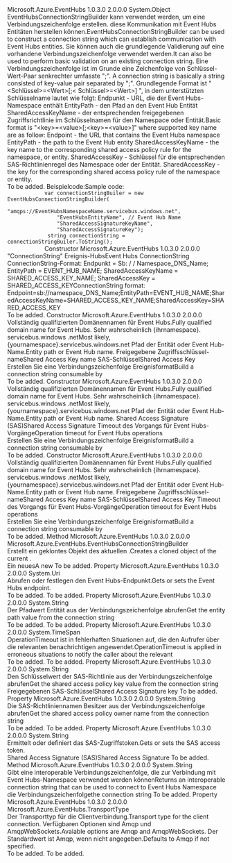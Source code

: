 <Type Name="EventHubsConnectionStringBuilder" FullName="Microsoft.Azure.EventHubs.EventHubsConnectionStringBuilder">
  <TypeSignature Language="C#" Value="public class EventHubsConnectionStringBuilder" />
  <TypeSignature Language="ILAsm" Value=".class public auto ansi beforefieldinit EventHubsConnectionStringBuilder extends System.Object" />
  <TypeSignature Language="DocId" Value="T:Microsoft.Azure.EventHubs.EventHubsConnectionStringBuilder" />
  <TypeSignature Language="VB.NET" Value="Public Class EventHubsConnectionStringBuilder" />
  <TypeSignature Language="F#" Value="type EventHubsConnectionStringBuilder = class" />
  <AssemblyInfo>
    <AssemblyName>Microsoft.Azure.EventHubs</AssemblyName>
    <AssemblyVersion>1.0.3.0</AssemblyVersion>
    <AssemblyVersion>2.0.0.0</AssemblyVersion>
  </AssemblyInfo>
  <Base>
    <BaseTypeName>System.Object</BaseTypeName>
  </Base>
  <Interfaces />
  <Docs>
    <summary>
            <span data-ttu-id="2585b-101">EventHubsConnectionStringBuilder kann verwendet werden, um eine Verbindungszeichenfolge erstellen. diese Kommunikation mit Event Hubs Entitäten herstellen können.</span><span class="sxs-lookup"><span data-stu-id="2585b-101">EventHubsConnectionStringBuilder can be used to construct a connection string which can establish communication with Event Hubs entities.</span></span>
            <span data-ttu-id="2585b-102">Sie können auch die grundlegende Validierung auf eine vorhandene Verbindungszeichenfolge verwendet werden.</span><span class="sxs-lookup"><span data-stu-id="2585b-102">It can also be used to perform basic validation on an existing connection string.</span></span>
            <span data-ttu-id="2585b-103"><para />Eine Verbindungszeichenfolge ist im Grunde eine Zeichenfolge von Schlüssel-Wert-Paar senkrechter umfasste ";".</span><span class="sxs-lookup"><span data-stu-id="2585b-103"><para /> A connection string is basically a string consisted of key-value pair separated by ";".</span></span> <span data-ttu-id="2585b-104">Grundlegende Format ist "&lt;Schlüssel&gt;=&lt;Wert&gt;[;&lt; Schlüssel&gt;=&lt;Wert&gt;] ", in dem unterstützten Schlüsselname lautet wie folgt: <para /> Endpunkt - URL, die der Event Hubs-Namespace enthält <para /> EntityPath - den Pfad an den Event Hub Entität <para /> SharedAccessKeyName - der entsprechenden freigegebenen Zugriffsrichtlinie im Schlüsselnamen für den Namespace oder Entität.</span><span class="sxs-lookup"><span data-stu-id="2585b-104">Basic format is "&lt;key&gt;=&lt;value&gt;[;&lt;key&gt;=&lt;value&gt;]" where supported key name are as follow: <para /> Endpoint - the URL that contains the Event Hubs namespace <para /> EntityPath - the path to the Event Hub entity <para /> SharedAccessKeyName - the key name to the corresponding shared access policy rule for the namespace, or entity.</span></span>
            <span data-ttu-id="2585b-105"><para />SharedAccessKey - Schlüssel für die entsprechenden SAS-Richtlinienregel des Namespace oder der Entität.</span><span class="sxs-lookup"><span data-stu-id="2585b-105"><para /> SharedAccessKey - the key for the corresponding shared access policy rule of the namespace or entity.</span></span>
            </summary>
    <remarks>To be added.</remarks>
    <example>
            <span data-ttu-id="2585b-106">Beispielcode:</span><span class="sxs-lookup"><span data-stu-id="2585b-106">Sample code:</span></span>
            <code>
            var connectionStringBuiler = new EventHubsConnectionStringBuilder(
                "amqps://EventHubsNamespaceName.servicebus.windows.net", 
                "EventHubsEntityName", // Event Hub Name 
                "SharedAccessSignatureKeyName", 
                "SharedAccessSignatureKey");
             string connectionString = connectionStringBuiler.ToString();
            </code></example>
  </Docs>
  <Members>
    <Member MemberName=".ctor">
      <MemberSignature Language="C#" Value="public EventHubsConnectionStringBuilder (string connectionString);" />
      <MemberSignature Language="ILAsm" Value=".method public hidebysig specialname rtspecialname instance void .ctor(string connectionString) cil managed" />
      <MemberSignature Language="DocId" Value="M:Microsoft.Azure.EventHubs.EventHubsConnectionStringBuilder.#ctor(System.String)" />
      <MemberSignature Language="VB.NET" Value="Public Sub New (connectionString As String)" />
      <MemberSignature Language="F#" Value="new Microsoft.Azure.EventHubs.EventHubsConnectionStringBuilder : string -&gt; Microsoft.Azure.EventHubs.EventHubsConnectionStringBuilder" Usage="new Microsoft.Azure.EventHubs.EventHubsConnectionStringBuilder connectionString" />
      <MemberType>Constructor</MemberType>
      <AssemblyInfo>
        <AssemblyName>Microsoft.Azure.EventHubs</AssemblyName>
        <AssemblyVersion>1.0.3.0</AssemblyVersion>
        <AssemblyVersion>2.0.0.0</AssemblyVersion>
      </AssemblyInfo>
      <Parameters>
        <Parameter Name="connectionString" Type="System.String" />
      </Parameters>
      <Docs>
        <param name="connectionString"><span data-ttu-id="2585b-107">"ConnectionString" Ereignis-Hubs</span><span class="sxs-lookup"><span data-stu-id="2585b-107">Event Hubs ConnectionString</span></span></param>
        <summary>
            <span data-ttu-id="2585b-108">ConnectionString-Format: Endpunkt = Sb: / / Namespace_DNS_Name; EntityPath = EVENT_HUB_NAME; SharedAccessKeyName = SHARED_ACCESS_KEY_NAME; SharedAccessKey = SHARED_ACCESS_KEY</span><span class="sxs-lookup"><span data-stu-id="2585b-108">ConnectionString format: Endpoint=sb://namespace_DNS_Name;EntityPath=EVENT_HUB_NAME;SharedAccessKeyName=SHARED_ACCESS_KEY_NAME;SharedAccessKey=SHARED_ACCESS_KEY</span></span>
            </summary>
        <remarks>To be added.</remarks>
      </Docs>
    </Member>
    <Member MemberName=".ctor">
      <MemberSignature Language="C#" Value="public EventHubsConnectionStringBuilder (Uri endpointAddress, string entityPath, string sharedAccessKeyName, string sharedAccessKey);" />
      <MemberSignature Language="ILAsm" Value=".method public hidebysig specialname rtspecialname instance void .ctor(class System.Uri endpointAddress, string entityPath, string sharedAccessKeyName, string sharedAccessKey) cil managed" />
      <MemberSignature Language="DocId" Value="M:Microsoft.Azure.EventHubs.EventHubsConnectionStringBuilder.#ctor(System.Uri,System.String,System.String,System.String)" />
      <MemberSignature Language="VB.NET" Value="Public Sub New (endpointAddress As Uri, entityPath As String, sharedAccessKeyName As String, sharedAccessKey As String)" />
      <MemberSignature Language="F#" Value="new Microsoft.Azure.EventHubs.EventHubsConnectionStringBuilder : Uri * string * string * string -&gt; Microsoft.Azure.EventHubs.EventHubsConnectionStringBuilder" Usage="new Microsoft.Azure.EventHubs.EventHubsConnectionStringBuilder (endpointAddress, entityPath, sharedAccessKeyName, sharedAccessKey)" />
      <MemberType>Constructor</MemberType>
      <AssemblyInfo>
        <AssemblyName>Microsoft.Azure.EventHubs</AssemblyName>
        <AssemblyVersion>1.0.3.0</AssemblyVersion>
        <AssemblyVersion>2.0.0.0</AssemblyVersion>
      </AssemblyInfo>
      <Parameters>
        <Parameter Name="endpointAddress" Type="System.Uri" />
        <Parameter Name="entityPath" Type="System.String" />
        <Parameter Name="sharedAccessKeyName" Type="System.String" />
        <Parameter Name="sharedAccessKey" Type="System.String" />
      </Parameters>
      <Docs>
        <param name="endpointAddress"><span data-ttu-id="2585b-109">Vollständig qualifizierten Domänennamen für Event Hubs.</span><span class="sxs-lookup"><span data-stu-id="2585b-109">Fully qualified domain name for Event Hubs.</span></span> <span data-ttu-id="2585b-110">Sehr wahrscheinlich {ihrnamespace}. servicebus.windows .net</span><span class="sxs-lookup"><span data-stu-id="2585b-110">Most likely, {yournamespace}.servicebus.windows.net</span></span></param>
        <param name="entityPath"><span data-ttu-id="2585b-111">Pfad der Entität oder Event Hub-Name.</span><span class="sxs-lookup"><span data-stu-id="2585b-111">Entity path or Event Hub name.</span></span></param>
        <param name="sharedAccessKeyName"><span data-ttu-id="2585b-112">Freigegebene Zugriffsschlüssel-name</span><span class="sxs-lookup"><span data-stu-id="2585b-112">Shared Access Key name</span></span></param>
        <param name="sharedAccessKey"><span data-ttu-id="2585b-113">SAS-Schlüssel</span><span class="sxs-lookup"><span data-stu-id="2585b-113">Shared Access Key</span></span></param>
        <summary>
            <span data-ttu-id="2585b-114">Erstellen Sie eine Verbindungszeichenfolge Ereignisformat<see cref="M:Microsoft.Azure.EventHubs.EventHubClient.CreateFromConnectionString(System.String)" /></span><span class="sxs-lookup"><span data-stu-id="2585b-114">Build a connection string consumable by <see cref="M:Microsoft.Azure.EventHubs.EventHubClient.CreateFromConnectionString(System.String)" /></span></span></summary>
        <remarks>To be added.</remarks>
      </Docs>
    </Member>
    <Member MemberName=".ctor">
      <MemberSignature Language="C#" Value="public EventHubsConnectionStringBuilder (Uri endpointAddress, string entityPath, string sharedAccessSignature, TimeSpan operationTimeout);" />
      <MemberSignature Language="ILAsm" Value=".method public hidebysig specialname rtspecialname instance void .ctor(class System.Uri endpointAddress, string entityPath, string sharedAccessSignature, valuetype System.TimeSpan operationTimeout) cil managed" />
      <MemberSignature Language="DocId" Value="M:Microsoft.Azure.EventHubs.EventHubsConnectionStringBuilder.#ctor(System.Uri,System.String,System.String,System.TimeSpan)" />
      <MemberSignature Language="VB.NET" Value="Public Sub New (endpointAddress As Uri, entityPath As String, sharedAccessSignature As String, operationTimeout As TimeSpan)" />
      <MemberSignature Language="F#" Value="new Microsoft.Azure.EventHubs.EventHubsConnectionStringBuilder : Uri * string * string * TimeSpan -&gt; Microsoft.Azure.EventHubs.EventHubsConnectionStringBuilder" Usage="new Microsoft.Azure.EventHubs.EventHubsConnectionStringBuilder (endpointAddress, entityPath, sharedAccessSignature, operationTimeout)" />
      <MemberType>Constructor</MemberType>
      <AssemblyInfo>
        <AssemblyName>Microsoft.Azure.EventHubs</AssemblyName>
        <AssemblyVersion>1.0.3.0</AssemblyVersion>
        <AssemblyVersion>2.0.0.0</AssemblyVersion>
      </AssemblyInfo>
      <Parameters>
        <Parameter Name="endpointAddress" Type="System.Uri" />
        <Parameter Name="entityPath" Type="System.String" />
        <Parameter Name="sharedAccessSignature" Type="System.String" />
        <Parameter Name="operationTimeout" Type="System.TimeSpan" />
      </Parameters>
      <Docs>
        <param name="endpointAddress"><span data-ttu-id="2585b-115">Vollständig qualifizierten Domänennamen für Event Hubs.</span><span class="sxs-lookup"><span data-stu-id="2585b-115">Fully qualified domain name for Event Hubs.</span></span> <span data-ttu-id="2585b-116">Sehr wahrscheinlich {ihrnamespace}. servicebus.windows .net</span><span class="sxs-lookup"><span data-stu-id="2585b-116">Most likely, {yournamespace}.servicebus.windows.net</span></span></param>
        <param name="entityPath"><span data-ttu-id="2585b-117">Pfad der Entität oder Event Hub-Name.</span><span class="sxs-lookup"><span data-stu-id="2585b-117">Entity path or Event Hub name.</span></span></param>
        <param name="sharedAccessSignature"><span data-ttu-id="2585b-118">Shared Access Signature (SAS)</span><span class="sxs-lookup"><span data-stu-id="2585b-118">Shared Access Signature</span></span></param>
        <param name="operationTimeout"><span data-ttu-id="2585b-119">Timeout des Vorgangs für Event Hubs-Vorgänge</span><span class="sxs-lookup"><span data-stu-id="2585b-119">Operation timeout for Event Hubs operations</span></span></param>
        <summary>
            <span data-ttu-id="2585b-120">Erstellen Sie eine Verbindungszeichenfolge Ereignisformat<see cref="M:Microsoft.Azure.EventHubs.EventHubClient.CreateFromConnectionString(System.String)" /></span><span class="sxs-lookup"><span data-stu-id="2585b-120">Build a connection string consumable by <see cref="M:Microsoft.Azure.EventHubs.EventHubClient.CreateFromConnectionString(System.String)" /></span></span></summary>
        <remarks>To be added.</remarks>
      </Docs>
    </Member>
    <Member MemberName=".ctor">
      <MemberSignature Language="C#" Value="public EventHubsConnectionStringBuilder (Uri endpointAddress, string entityPath, string sharedAccessKeyName, string sharedAccessKey, TimeSpan operationTimeout);" />
      <MemberSignature Language="ILAsm" Value=".method public hidebysig specialname rtspecialname instance void .ctor(class System.Uri endpointAddress, string entityPath, string sharedAccessKeyName, string sharedAccessKey, valuetype System.TimeSpan operationTimeout) cil managed" />
      <MemberSignature Language="DocId" Value="M:Microsoft.Azure.EventHubs.EventHubsConnectionStringBuilder.#ctor(System.Uri,System.String,System.String,System.String,System.TimeSpan)" />
      <MemberSignature Language="VB.NET" Value="Public Sub New (endpointAddress As Uri, entityPath As String, sharedAccessKeyName As String, sharedAccessKey As String, operationTimeout As TimeSpan)" />
      <MemberSignature Language="F#" Value="new Microsoft.Azure.EventHubs.EventHubsConnectionStringBuilder : Uri * string * string * string * TimeSpan -&gt; Microsoft.Azure.EventHubs.EventHubsConnectionStringBuilder" Usage="new Microsoft.Azure.EventHubs.EventHubsConnectionStringBuilder (endpointAddress, entityPath, sharedAccessKeyName, sharedAccessKey, operationTimeout)" />
      <MemberType>Constructor</MemberType>
      <AssemblyInfo>
        <AssemblyName>Microsoft.Azure.EventHubs</AssemblyName>
        <AssemblyVersion>1.0.3.0</AssemblyVersion>
        <AssemblyVersion>2.0.0.0</AssemblyVersion>
      </AssemblyInfo>
      <Parameters>
        <Parameter Name="endpointAddress" Type="System.Uri" />
        <Parameter Name="entityPath" Type="System.String" />
        <Parameter Name="sharedAccessKeyName" Type="System.String" />
        <Parameter Name="sharedAccessKey" Type="System.String" />
        <Parameter Name="operationTimeout" Type="System.TimeSpan" />
      </Parameters>
      <Docs>
        <param name="endpointAddress"><span data-ttu-id="2585b-121">Vollständig qualifizierten Domänennamen für Event Hubs.</span><span class="sxs-lookup"><span data-stu-id="2585b-121">Fully qualified domain name for Event Hubs.</span></span> <span data-ttu-id="2585b-122">Sehr wahrscheinlich {ihrnamespace}. servicebus.windows .net</span><span class="sxs-lookup"><span data-stu-id="2585b-122">Most likely, {yournamespace}.servicebus.windows.net</span></span></param>
        <param name="entityPath"><span data-ttu-id="2585b-123">Pfad der Entität oder Event Hub-Name.</span><span class="sxs-lookup"><span data-stu-id="2585b-123">Entity path or Event Hub name.</span></span></param>
        <param name="sharedAccessKeyName"><span data-ttu-id="2585b-124">Freigegebene Zugriffsschlüssel-name</span><span class="sxs-lookup"><span data-stu-id="2585b-124">Shared Access Key name</span></span></param>
        <param name="sharedAccessKey"><span data-ttu-id="2585b-125">SAS-Schlüssel</span><span class="sxs-lookup"><span data-stu-id="2585b-125">Shared Access Key</span></span></param>
        <param name="operationTimeout"><span data-ttu-id="2585b-126">Timeout des Vorgangs für Event Hubs-Vorgänge</span><span class="sxs-lookup"><span data-stu-id="2585b-126">Operation timeout for Event Hubs operations</span></span></param>
        <summary>
            <span data-ttu-id="2585b-127">Erstellen Sie eine Verbindungszeichenfolge Ereignisformat<see cref="M:Microsoft.Azure.EventHubs.EventHubClient.CreateFromConnectionString(System.String)" /></span><span class="sxs-lookup"><span data-stu-id="2585b-127">Build a connection string consumable by <see cref="M:Microsoft.Azure.EventHubs.EventHubClient.CreateFromConnectionString(System.String)" /></span></span></summary>
        <remarks>To be added.</remarks>
      </Docs>
    </Member>
    <Member MemberName="Clone">
      <MemberSignature Language="C#" Value="public Microsoft.Azure.EventHubs.EventHubsConnectionStringBuilder Clone ();" />
      <MemberSignature Language="ILAsm" Value=".method public hidebysig instance class Microsoft.Azure.EventHubs.EventHubsConnectionStringBuilder Clone() cil managed" />
      <MemberSignature Language="DocId" Value="M:Microsoft.Azure.EventHubs.EventHubsConnectionStringBuilder.Clone" />
      <MemberSignature Language="VB.NET" Value="Public Function Clone () As EventHubsConnectionStringBuilder" />
      <MemberSignature Language="F#" Value="member this.Clone : unit -&gt; Microsoft.Azure.EventHubs.EventHubsConnectionStringBuilder" Usage="eventHubsConnectionStringBuilder.Clone " />
      <MemberType>Method</MemberType>
      <AssemblyInfo>
        <AssemblyName>Microsoft.Azure.EventHubs</AssemblyName>
        <AssemblyVersion>1.0.3.0</AssemblyVersion>
        <AssemblyVersion>2.0.0.0</AssemblyVersion>
      </AssemblyInfo>
      <ReturnValue>
        <ReturnType>Microsoft.Azure.EventHubs.EventHubsConnectionStringBuilder</ReturnType>
      </ReturnValue>
      <Parameters />
      <Docs>
        <summary>
            <span data-ttu-id="2585b-128">Erstellt ein geklontes Objekt des aktuellen <see cref="T:Microsoft.Azure.EventHubs.EventHubsConnectionStringBuilder" />.</span><span class="sxs-lookup"><span data-stu-id="2585b-128">Creates a cloned object of the current <see cref="T:Microsoft.Azure.EventHubs.EventHubsConnectionStringBuilder" />.</span></span>
            </summary>
        <returns><span data-ttu-id="2585b-129">Ein neues<see cref="T:Microsoft.Azure.EventHubs.EventHubsConnectionStringBuilder" /></span><span class="sxs-lookup"><span data-stu-id="2585b-129">A new <see cref="T:Microsoft.Azure.EventHubs.EventHubsConnectionStringBuilder" /></span></span></returns>
        <remarks>To be added.</remarks>
      </Docs>
    </Member>
    <Member MemberName="Endpoint">
      <MemberSignature Language="C#" Value="public Uri Endpoint { get; set; }" />
      <MemberSignature Language="ILAsm" Value=".property instance class System.Uri Endpoint" />
      <MemberSignature Language="DocId" Value="P:Microsoft.Azure.EventHubs.EventHubsConnectionStringBuilder.Endpoint" />
      <MemberSignature Language="VB.NET" Value="Public Property Endpoint As Uri" />
      <MemberSignature Language="F#" Value="member this.Endpoint : Uri with get, set" Usage="Microsoft.Azure.EventHubs.EventHubsConnectionStringBuilder.Endpoint" />
      <MemberType>Property</MemberType>
      <AssemblyInfo>
        <AssemblyName>Microsoft.Azure.EventHubs</AssemblyName>
        <AssemblyVersion>1.0.3.0</AssemblyVersion>
        <AssemblyVersion>2.0.0.0</AssemblyVersion>
      </AssemblyInfo>
      <ReturnValue>
        <ReturnType>System.Uri</ReturnType>
      </ReturnValue>
      <Docs>
        <summary>
            <span data-ttu-id="2585b-130">Abrufen oder festlegen den Event Hubs-Endpunkt.</span><span class="sxs-lookup"><span data-stu-id="2585b-130">Gets or sets the Event Hubs endpoint.</span></span>
            </summary>
        <value>To be added.</value>
        <remarks>To be added.</remarks>
      </Docs>
    </Member>
    <Member MemberName="EntityPath">
      <MemberSignature Language="C#" Value="public string EntityPath { get; set; }" />
      <MemberSignature Language="ILAsm" Value=".property instance string EntityPath" />
      <MemberSignature Language="DocId" Value="P:Microsoft.Azure.EventHubs.EventHubsConnectionStringBuilder.EntityPath" />
      <MemberSignature Language="VB.NET" Value="Public Property EntityPath As String" />
      <MemberSignature Language="F#" Value="member this.EntityPath : string with get, set" Usage="Microsoft.Azure.EventHubs.EventHubsConnectionStringBuilder.EntityPath" />
      <MemberType>Property</MemberType>
      <AssemblyInfo>
        <AssemblyName>Microsoft.Azure.EventHubs</AssemblyName>
        <AssemblyVersion>1.0.3.0</AssemblyVersion>
        <AssemblyVersion>2.0.0.0</AssemblyVersion>
      </AssemblyInfo>
      <ReturnValue>
        <ReturnType>System.String</ReturnType>
      </ReturnValue>
      <Docs>
        <summary>
            <span data-ttu-id="2585b-131">Der Pfadwert Entität aus der Verbindungszeichenfolge abrufen</span><span class="sxs-lookup"><span data-stu-id="2585b-131">Get the entity path value from the connection string</span></span>
            </summary>
        <value>To be added.</value>
        <remarks>To be added.</remarks>
      </Docs>
    </Member>
    <Member MemberName="OperationTimeout">
      <MemberSignature Language="C#" Value="public TimeSpan OperationTimeout { get; set; }" />
      <MemberSignature Language="ILAsm" Value=".property instance valuetype System.TimeSpan OperationTimeout" />
      <MemberSignature Language="DocId" Value="P:Microsoft.Azure.EventHubs.EventHubsConnectionStringBuilder.OperationTimeout" />
      <MemberSignature Language="VB.NET" Value="Public Property OperationTimeout As TimeSpan" />
      <MemberSignature Language="F#" Value="member this.OperationTimeout : TimeSpan with get, set" Usage="Microsoft.Azure.EventHubs.EventHubsConnectionStringBuilder.OperationTimeout" />
      <MemberType>Property</MemberType>
      <AssemblyInfo>
        <AssemblyName>Microsoft.Azure.EventHubs</AssemblyName>
        <AssemblyVersion>1.0.3.0</AssemblyVersion>
        <AssemblyVersion>2.0.0.0</AssemblyVersion>
      </AssemblyInfo>
      <ReturnValue>
        <ReturnType>System.TimeSpan</ReturnType>
      </ReturnValue>
      <Docs>
        <summary>
            <span data-ttu-id="2585b-132">OperationTimeout ist in fehlerhaften Situationen auf, die den Aufrufer über die relevanten benachrichtigen angewendet.<see cref="T:Microsoft.Azure.EventHubs.EventHubsException" /></span><span class="sxs-lookup"><span data-stu-id="2585b-132">OperationTimeout is applied in erroneous situations to notify the caller about the relevant <see cref="T:Microsoft.Azure.EventHubs.EventHubsException" /></span></span></summary>
        <value>To be added.</value>
        <remarks>To be added.</remarks>
      </Docs>
    </Member>
    <Member MemberName="SasKey">
      <MemberSignature Language="C#" Value="public string SasKey { get; set; }" />
      <MemberSignature Language="ILAsm" Value=".property instance string SasKey" />
      <MemberSignature Language="DocId" Value="P:Microsoft.Azure.EventHubs.EventHubsConnectionStringBuilder.SasKey" />
      <MemberSignature Language="VB.NET" Value="Public Property SasKey As String" />
      <MemberSignature Language="F#" Value="member this.SasKey : string with get, set" Usage="Microsoft.Azure.EventHubs.EventHubsConnectionStringBuilder.SasKey" />
      <MemberType>Property</MemberType>
      <AssemblyInfo>
        <AssemblyName>Microsoft.Azure.EventHubs</AssemblyName>
        <AssemblyVersion>1.0.3.0</AssemblyVersion>
        <AssemblyVersion>2.0.0.0</AssemblyVersion>
      </AssemblyInfo>
      <ReturnValue>
        <ReturnType>System.String</ReturnType>
      </ReturnValue>
      <Docs>
        <summary>
            <span data-ttu-id="2585b-133">Den Schlüsselwert der SAS-Richtlinie aus der Verbindungszeichenfolge abrufen</span><span class="sxs-lookup"><span data-stu-id="2585b-133">Get the shared access policy key value from the connection string</span></span>
            </summary>
        <value><span data-ttu-id="2585b-134">Freigegebenen SAS-Schlüssel</span><span class="sxs-lookup"><span data-stu-id="2585b-134">Shared Access Signature key</span></span></value>
        <remarks>To be added.</remarks>
      </Docs>
    </Member>
    <Member MemberName="SasKeyName">
      <MemberSignature Language="C#" Value="public string SasKeyName { get; set; }" />
      <MemberSignature Language="ILAsm" Value=".property instance string SasKeyName" />
      <MemberSignature Language="DocId" Value="P:Microsoft.Azure.EventHubs.EventHubsConnectionStringBuilder.SasKeyName" />
      <MemberSignature Language="VB.NET" Value="Public Property SasKeyName As String" />
      <MemberSignature Language="F#" Value="member this.SasKeyName : string with get, set" Usage="Microsoft.Azure.EventHubs.EventHubsConnectionStringBuilder.SasKeyName" />
      <MemberType>Property</MemberType>
      <AssemblyInfo>
        <AssemblyName>Microsoft.Azure.EventHubs</AssemblyName>
        <AssemblyVersion>1.0.3.0</AssemblyVersion>
        <AssemblyVersion>2.0.0.0</AssemblyVersion>
      </AssemblyInfo>
      <ReturnValue>
        <ReturnType>System.String</ReturnType>
      </ReturnValue>
      <Docs>
        <summary>
            <span data-ttu-id="2585b-135">Die SAS-Richtliniennamen Besitzer aus der Verbindungszeichenfolge abrufen</span><span class="sxs-lookup"><span data-stu-id="2585b-135">Get the shared access policy owner name from the connection string</span></span>
            </summary>
        <value>To be added.</value>
        <remarks>To be added.</remarks>
      </Docs>
    </Member>
    <Member MemberName="SharedAccessSignature">
      <MemberSignature Language="C#" Value="public string SharedAccessSignature { get; set; }" />
      <MemberSignature Language="ILAsm" Value=".property instance string SharedAccessSignature" />
      <MemberSignature Language="DocId" Value="P:Microsoft.Azure.EventHubs.EventHubsConnectionStringBuilder.SharedAccessSignature" />
      <MemberSignature Language="VB.NET" Value="Public Property SharedAccessSignature As String" />
      <MemberSignature Language="F#" Value="member this.SharedAccessSignature : string with get, set" Usage="Microsoft.Azure.EventHubs.EventHubsConnectionStringBuilder.SharedAccessSignature" />
      <MemberType>Property</MemberType>
      <AssemblyInfo>
        <AssemblyName>Microsoft.Azure.EventHubs</AssemblyName>
        <AssemblyVersion>1.0.3.0</AssemblyVersion>
        <AssemblyVersion>2.0.0.0</AssemblyVersion>
      </AssemblyInfo>
      <ReturnValue>
        <ReturnType>System.String</ReturnType>
      </ReturnValue>
      <Docs>
        <summary>
            <span data-ttu-id="2585b-136">Ermittelt oder definiert das SAS-Zugriffstoken.</span><span class="sxs-lookup"><span data-stu-id="2585b-136">Gets or sets the SAS access token.</span></span>
            </summary>
        <value><span data-ttu-id="2585b-137">Shared Access Signature (SAS)</span><span class="sxs-lookup"><span data-stu-id="2585b-137">Shared Access Signature</span></span></value>
        <remarks>To be added.</remarks>
      </Docs>
    </Member>
    <Member MemberName="ToString">
      <MemberSignature Language="C#" Value="public override string ToString ();" />
      <MemberSignature Language="ILAsm" Value=".method public hidebysig virtual instance string ToString() cil managed" />
      <MemberSignature Language="DocId" Value="M:Microsoft.Azure.EventHubs.EventHubsConnectionStringBuilder.ToString" />
      <MemberSignature Language="VB.NET" Value="Public Overrides Function ToString () As String" />
      <MemberSignature Language="F#" Value="override this.ToString : unit -&gt; string" Usage="eventHubsConnectionStringBuilder.ToString " />
      <MemberType>Method</MemberType>
      <AssemblyInfo>
        <AssemblyName>Microsoft.Azure.EventHubs</AssemblyName>
        <AssemblyVersion>1.0.3.0</AssemblyVersion>
        <AssemblyVersion>2.0.0.0</AssemblyVersion>
      </AssemblyInfo>
      <ReturnValue>
        <ReturnType>System.String</ReturnType>
      </ReturnValue>
      <Parameters />
      <Docs>
        <summary>
            <span data-ttu-id="2585b-138">Gibt eine interoperable Verbindungszeichenfolge, die zur Verbindung mit Event Hubs-Namespace verwendet werden können</span><span class="sxs-lookup"><span data-stu-id="2585b-138">Returns an interoperable connection string that can be used to connect to Event Hubs Namespace</span></span>
            </summary>
        <returns><span data-ttu-id="2585b-139">die Verbindungszeichenfolge</span><span class="sxs-lookup"><span data-stu-id="2585b-139">the connection string</span></span></returns>
        <remarks>To be added.</remarks>
      </Docs>
    </Member>
    <Member MemberName="TransportType">
      <MemberSignature Language="C#" Value="public Microsoft.Azure.EventHubs.TransportType TransportType { get; set; }" />
      <MemberSignature Language="ILAsm" Value=".property instance valuetype Microsoft.Azure.EventHubs.TransportType TransportType" />
      <MemberSignature Language="DocId" Value="P:Microsoft.Azure.EventHubs.EventHubsConnectionStringBuilder.TransportType" />
      <MemberSignature Language="VB.NET" Value="Public Property TransportType As TransportType" />
      <MemberSignature Language="F#" Value="member this.TransportType : Microsoft.Azure.EventHubs.TransportType with get, set" Usage="Microsoft.Azure.EventHubs.EventHubsConnectionStringBuilder.TransportType" />
      <MemberType>Property</MemberType>
      <AssemblyInfo>
        <AssemblyName>Microsoft.Azure.EventHubs</AssemblyName>
        <AssemblyVersion>1.0.3.0</AssemblyVersion>
        <AssemblyVersion>2.0.0.0</AssemblyVersion>
      </AssemblyInfo>
      <ReturnValue>
        <ReturnType>Microsoft.Azure.EventHubs.TransportType</ReturnType>
      </ReturnValue>
      <Docs>
        <summary>
            <span data-ttu-id="2585b-140">Der Transporttyp für die Clientverbindung.</span><span class="sxs-lookup"><span data-stu-id="2585b-140">Transport type for the client connection.</span></span>
            <span data-ttu-id="2585b-141">Verfügbaren Optionen sind Amqp und AmqpWebSockets.</span><span class="sxs-lookup"><span data-stu-id="2585b-141">Avaiable options are Amqp and AmqpWebSockets.</span></span>
            <span data-ttu-id="2585b-142">Der Standardwert ist Amqp, wenn nicht angegeben.</span><span class="sxs-lookup"><span data-stu-id="2585b-142">Defaults to Amqp if not specified.</span></span>
            </summary>
        <value>To be added.</value>
        <remarks>To be added.</remarks>
      </Docs>
    </Member>
  </Members>
</Type>